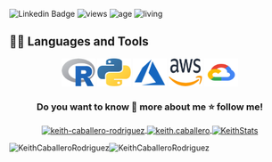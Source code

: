 ![Linkedin Badge](https://img.shields.io/badge/-keithcaballero-blue?style=flat&logo=Linkedin&logoColor=white&link=https://www.linkedin.com/in/keith-caballero-rodriguez/)
![views](https://komarev.com/ghpvc/?username=KeithCaballeroRodriguez&color=blue&label=PROFILE+VIEWS)
![age](https://img.shields.io/badge/Age-26-blue)
![living](https://img.shields.io/badge/Peru-3c9)

## 👨‍💻 Languages and Tools

<div align="center">
  
<img src="https://raw.githubusercontent.com/KeithCaballeroRodriguez/KeithCaballeroRodriguez/main/logos/r.png" height="50" width="60">
<img src="https://raw.githubusercontent.com/KeithCaballeroRodriguez/KeithCaballeroRodriguez/main/logos/python.png" height="50" width="60">
<img src="https://raw.githubusercontent.com/KeithCaballeroRodriguez/KeithCaballeroRodriguez/main/logos/azure.png" height="50" width="60">
<img src="https://raw.githubusercontent.com/KeithCaballeroRodriguez/KeithCaballeroRodriguez/main/logos/aws.png" height="50" width="60">
<img src="https://raw.githubusercontent.com/KeithCaballeroRodriguez/KeithCaballeroRodriguez/main/logos/gcp.png" height="50" width="60">

<br>

### Do you want to know 👋 more about me ⭐ follow me!
<p align="center">
  <a 
     href="https://linkedin.com/in/keith-caballero-rodriguez" 
     target="blank">
    <img 
         align="center" 
         src="https://cdn.jsdelivr.net/npm/simple-icons@3.0.1/icons/linkedin.svg" 
         alt="keith-caballero-rodriguez" 
         height="30" width="40"/>
  </a>
  <a 
     href="https://www.instagram.com/keith.caballero" 
     target="blank">
    <img 
         align="center" 
         src="https://cdn.jsdelivr.net/npm/simple-icons@3.0.1/icons/instagram.svg" 
         alt="keith.caballero" height="30" width="40" />
  </a>
  <a 
     href="https://www.youtube.com/user/noe12ist" 
     target="blank">
    <img 
         align="center" 
         src="https://cdn.jsdelivr.net/npm/simple-icons@3.0.1/icons/youtube.svg" 
         alt="KeithStats" height="30" width="40" /></a>
</p>

<p>
  <img 
       align="left" 
       src="https://github-readme-stats.vercel.app/api/top-langs?username=KeithCaballeroRodriguez&show_icons=true&locale=en&layout=compact" 
       alt="KeithCaballeroRodriguez" 
   />
</p>

<p>&nbsp;
  <img 
       align="left" 
       src="https://github-readme-stats.vercel.app/api?username=KeithCaballeroRodriguez&show_icons=true&locale=en" 
       alt="KeithCaballeroRodriguez" 
  />
</p>
